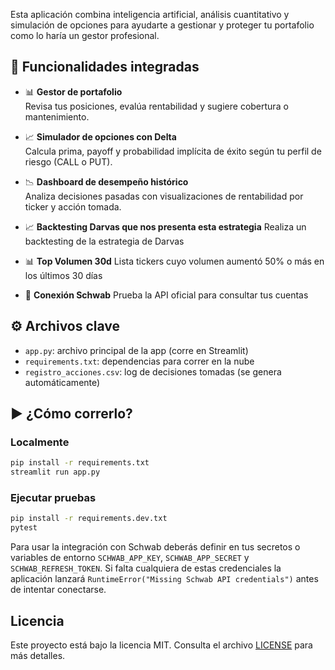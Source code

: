 Esta aplicación combina inteligencia artificial, análisis cuantitativo y simulación de opciones para ayudarte a gestionar y proteger tu portafolio como lo haría un gestor profesional.

## 🚀 Funcionalidades integradas

- 📊 **Gestor de portafolio**  
  Revisa tus posiciones, evalúa rentabilidad y sugiere cobertura o mantenimiento.

- 📈 **Simulador de opciones con Delta**  
  Calcula prima, payoff y probabilidad implícita de éxito según tu perfil de riesgo (CALL o PUT).

- 📉 **Dashboard de desempeño histórico**  
  Analiza decisiones pasadas con visualizaciones de rentabilidad por ticker y acción tomada.

- 📈 **Backtesting Darvas que nos presenta esta estrategia**
  Realiza un backtesting de la estrategia de Darvas
  
- 📊 **Top Volumen 30d**
  Lista tickers cuyo volumen aumentó 50% o más en los últimos 30 días

- 🔗 **Conexión Schwab**
  Prueba la API oficial para consultar tus cuentas

## ⚙️ Archivos clave

- `app.py`: archivo principal de la app (corre en Streamlit)
- `requirements.txt`: dependencias para correr en la nube
- `registro_acciones.csv`: log de decisiones tomadas (se genera automáticamente)

## ▶️ ¿Cómo correrlo?

### Localmente
```bash
pip install -r requirements.txt
streamlit run app.py
```

### Ejecutar pruebas
```bash
pip install -r requirements.dev.txt
pytest
```

Para usar la integración con Schwab deberás definir en tus secretos o
variables de entorno `SCHWAB_APP_KEY`, `SCHWAB_APP_SECRET` y
`SCHWAB_REFRESH_TOKEN`.
Si falta cualquiera de estas credenciales la aplicación lanzará
`RuntimeError("Missing Schwab API credentials")` antes de intentar conectarse.

## Licencia

Este proyecto está bajo la licencia MIT. Consulta el archivo [LICENSE](LICENSE) para más detalles.
